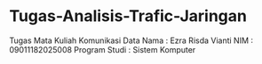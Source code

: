 # Tugas-Analisis-Trafic-Jaringan
Tugas Mata Kuliah Komunikasi Data
Nama          : Ezra Risda Vianti
NIM           : 09011182025008
Program Studi : Sistem Komputer
